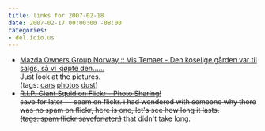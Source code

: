 ```yaml
---
title: links for 2007-02-18
date: 2007-02-17 00:00:00 -08:00
categories:
- del.icio.us
---
```


<ul class="delicious">
	<li>
		<div class="delicious-link"><a href="http://www.geenstijl.nl/paginas/mirror/20070215-pritt-mazda/index.html">Mazda Owners Group Norway :: Vis Temaet - Den koselige gården var til salgs, så vi kjøpte den......</a></div>
		<div class="delicious-extended">Just look at the pictures.</div>
		<div class="delicious-tags">(tags: <a href="http://del.icio.us/torrez/cars">cars</a> <a href="http://del.icio.us/torrez/photos">photos</a> <a href="http://del.icio.us/torrez/dust">dust</a>)</div>
	</li>
	<li>
		<div class="delicious-link"><del><a href="http://www.flickr.com/photos/dorkmaster/330299621/#comment72157594541293333">R.I.P. Giant Squid on Flickr - Photo Sharing!</a></del></div>
		<div class="delicious-extended"><del>save for later — spam on flickr. i had wondered with someone why there was no spam on flickr, here is one, let's see how long it lasts.</del></div>
		<div class="delicious-tags"><del>(tags: <a href="http://del.icio.us/torrez/spam">spam</a> <a href="http://del.icio.us/torrez/flickr">flickr</a> <a href="http://del.icio.us/torrez/saveforlater.">saveforlater.</a>)</del> that didn't take long.</div></li>
</ul>
